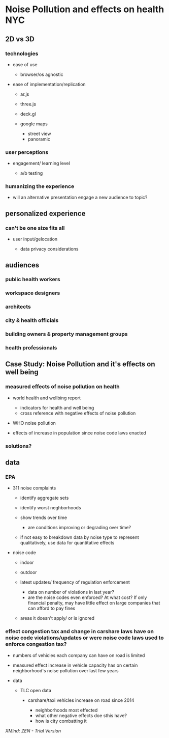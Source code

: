 # Noise Pollution and effects on health NYC 

## 2D vs 3D

### technologies

- ease of use

	- browser/os agnostic

- ease of implementation/replication

	- ar.js
	- three.js
	- deck.gl
	- google maps

		- street view
		- panoramic

### user perceptions

- engagement/ learning level

	- a/b testing

### humanizing the experience

- will an alternative presentation engage a new audience to topic?

## personalized experience

### can't be one size fits all

- user input/gelocation

	- data privacy considerations

## audiences

### public health workers

### workspace designers

### architects

### city & health officials

### building owners & property management groups

### health professionals

## Case Study: Noise Pollution and it's effects on well being

### measured effects of noise pollution on health

- world health and wellbing report

	- indicators for health and well being
	- cross reference with negative effects of noise pollution

- WHO noise pollution
- effects of increase in population since noise code laws enacted

### solutions?

## data

### EPA

- 311 noise complaints

	- identify aggregate sets
	- identify worst neghborhoods
	- show trends over time

		- are conditions improving or degrading over time?

	- if not easy to breakdown data by noise type to represent qualitatively, use data for quantitative effects

- noise code

	- indoor
	- outdoor
	- latest updates/ frequency of regulation enforcement

		- data on number of violations in last year?
		- are the noise codes even enforced? At what cost? If only financial penalty, may have little effect on large companies that can afford to pay fines

	- areas it doesn't apply/ or is ignored

### effect congestion tax and change in carshare laws have on noise code violations/updates or were noise code laws used to enforce congestion tax?

- numbers of vehicles each company can have on road is limited
- measured effect increase in vehicle capacity has on certain neighborhood's noise pollution over last few years
- data

	- TLC open data

		- carshare/taxi vehicles increase on road since 2014

			- neighborhoods most effected
			- what other negative effects doe sthis have?
			- how is city combatting it

*XMind: ZEN - Trial Version*